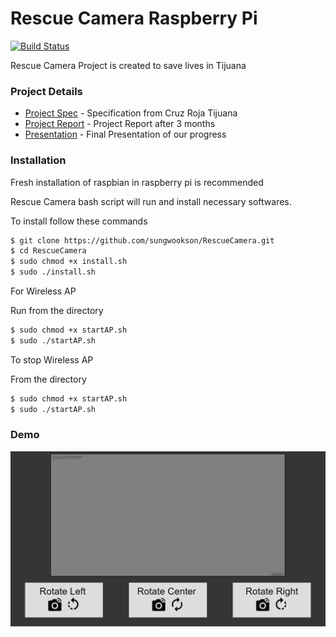 # Rescue Camera Raspberry Pi

[![Build Status](https://travis-ci.org/joemccann/dillinger.svg?branch=master)](https://travis-ci.org/joemccann/dillinger)

Rescue Camera Project is created to save lives in Tijuana


### Project Details


* [Project Spec] - Specification from Cruz Roja Tijuana
* [Project Report] - Project Report after 3 months
* [Presentation] - Final Presentation of our progress

### Installation
Fresh installation of raspbian in raspberry pi is recommended

Rescue Camera bash script will run and install necessary softwares.

To install follow these commands

```sh
$ git clone https://github.com/sungwookson/RescueCamera.git
$ cd RescueCamera
$ sudo chmod +x install.sh
$ sudo ./install.sh
```

For Wireless AP 

Run from the directory

```sh
$ sudo chmod +x startAP.sh
$ sudo ./startAP.sh
```
To stop Wireless AP 

From the directory

```sh
$ sudo chmod +x startAP.sh
$ sudo ./startAP.sh
```


### Demo
![image_web_demo](web_demo.PNG)

[//]: # (These are reference links used in the body of this note and get stripped out when the markdown processor does its job. There is no need to format nicely because it shouldn't be seen. Thanks SO - http://stackoverflow.com/questions/4823468/store-comments-in-markdown-syntax)


   [Project Spec]: <https://docs.google.com/document/d/1uFWimeWKxXUa4S5Bcfr-Sd0EfmVo53Q7AJxChjSqbOs/edit?usp=sharing>
   [Project Report]: <https://docs.google.com/document/d/1r2LAmEDwAjxOoZWr4lWNqf7GYR-E2OMCFlbRD_x7tso/edit?usp=sharing>
   [Presentation]: <https://docs.google.com/presentation/d/1iYsUzkT9fUEwBKYyKjOD7x-IYgN5FP6n9aUrVjeAKmA/edit?usp=sharing>
 
